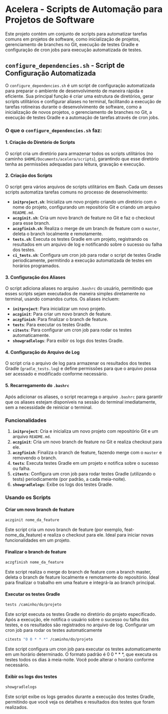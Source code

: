 # Acelera - Scripts de Automação para Projetos de Software

Este projeto contém um conjunto de scripts para automatizar tarefas comuns em projetos de software, como inicialização de projetos, gerenciamento de branches no Git, execução de testes Gradle e configuração de cron jobs para execução automatizada de testes.

## `configure_dependencies.sh` - Script de Configuração Automatizada

O `configure_dependencies.sh` é um script de configuração automatizada para preparar o ambiente de desenvolvimento de maneira rápida e eficiente. Sua principal função é criar uma estrutura de diretórios, gerar scripts utilitários e configurar aliases no terminal, facilitando a execução de tarefas rotineiras durante o desenvolvimento de software, como a inicialização de novos projetos, o gerenciamento de branches no Git, a execução de testes Gradle e a automação de tarefas através de cron jobs.

### O que o `configure_dependencies.sh` faz:

#### 1. Criação do Diretório de Scripts
O script cria um diretório para armazenar todos os scripts utilitários (no caminho `$HOME/Documents/acelera/scripts`), garantindo que esse diretório tenha as permissões adequadas para leitura, gravação e execução.

#### 2. Criação dos Scripts
O script gera vários arquivos de scripts utilitários em Bash. Cada um desses scripts automatiza tarefas comuns no processo de desenvolvimento:

- **`initproject.sh`**: Inicializa um novo projeto criando um diretório com o nome do projeto, configurando um repositório Git e criando um arquivo `README.md`.
- **`aczginit.sh`**: Cria um novo branch de feature no Git e faz o checkout para esse branch.
- **`aczgfinish.sh`**: Realiza o merge de um branch de feature com o `master`, deleta o branch localmente e remotamente.
- **`tests.sh`**: Executa os testes Gradle em um projeto, registrando os resultados em um arquivo de log e notificando sobre o sucesso ou falha dos testes.
- **`ci_tests.sh`**: Configura um cron job para rodar o script de testes Gradle periodicamente, permitindo a execução automatizada de testes em horários programados.

#### 3. Configuração dos Aliases
O script adiciona aliases no arquivo `.bashrc` do usuário, permitindo que esses scripts sejam executados de maneira simples diretamente no terminal, usando comandos curtos. Os aliases incluem:

- **`initproject`**: Para inicializar um novo projeto.
- **`aczginit`**: Para criar um novo branch de feature.
- **`aczgfinish`**: Para finalizar o branch de feature.
- **`tests`**: Para executar os testes Gradle.
- **`citests`**: Para configurar um cron job para rodar os testes automaticamente.
- **`showgradlelogs`**: Para exibir os logs dos testes Gradle.

#### 4. Configuração do Arquivo de Log
O script cria o arquivo de log para armazenar os resultados dos testes Gradle (`gradle_tests.log`) e define permissões para que o arquivo possa ser acessado e modificado conforme necessário.

#### 5. Recarregamento do `.bashrc`
Após adicionar os aliases, o script recarrega o arquivo `.bashrc` para garantir que os aliases estejam disponíveis na sessão do terminal imediatamente, sem a necessidade de reiniciar o terminal.

### Funcionalidades

1. **`initproject`**: Cria e inicializa um novo projeto com repositório Git e um arquivo `README.md`.
2. **`aczginit`**: Cria um novo branch de feature no Git e realiza checkout para ele.
3. **`aczgfinish`**: Finaliza o branch de feature, fazendo merge com o `master` e removendo o branch.
4. **`tests`**: Executa testes Gradle em um projeto e notifica sobre o sucesso ou falha.
5. **`citests`**: Configura um cron job para rodar testes Gradle (utilizando o tests) periodicamente (por padrão, a cada meia-noite).
6. **`showgradlelogs`**: Exibe os logs dos testes Gradle.


### Usando os Scripts

#### Criar um novo branch de feature

```bash 
aczginit nome_da_feature
```
Este script cria um novo branch de feature (por exemplo, feat-nome_da_feature) e realiza o checkout para ele. Ideal para iniciar novas funcionalidades em um projeto.

#### Finalizar o branch de feature

```bash
aczgfinish nome_da_feature
```
Este script realiza o merge do branch de feature com a branch master, deleta o branch de feature localmente e remotamente do repositório. Ideal para finalizar o trabalho em uma feature e integrá-la ao branch principal.


#### Executar os testes Gradle

```bash 
tests /caminho/do/projeto
```

Este script executa os testes Gradle no diretório do projeto especificado. Após a execução, ele notifica o usuário sobre o sucesso ou falha dos testes, e os resultados são registrados no arquivo de log.
Configurar um cron job para rodar os testes automaticamente

```bash 
citests "0 0 * * *" /caminho/do/projeto
```
Este script configura um cron job para executar os testes automaticamente em um horário determinado. O formato padrão é 0 0 * * *, que executa os testes todos os dias à meia-noite. Você pode alterar o horário conforme necessário.

#### Exibir os logs dos testes 

```bash
showgradlelogs
```
Este script exibe os logs gerados durante a execução dos testes Gradle, permitindo que você veja os detalhes e resultados dos testes que foram realizados.


